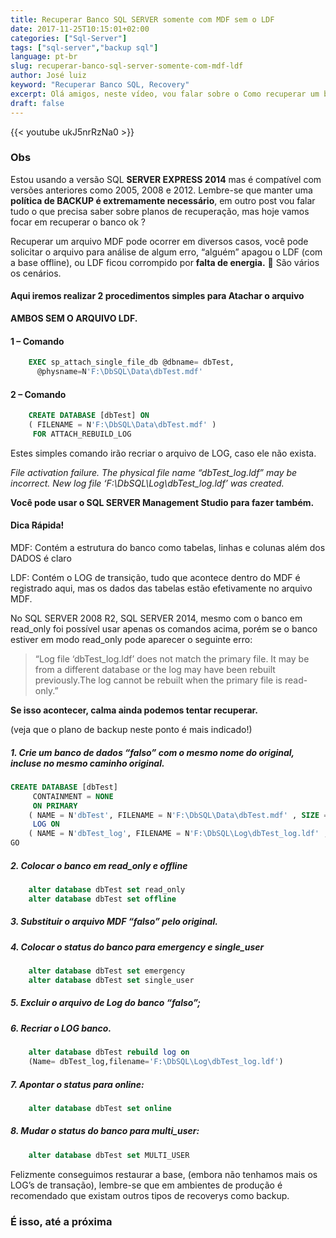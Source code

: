 ```yaml
---
title: Recuperar Banco SQL SERVER somente com MDF sem o LDF
date: 2017-11-25T10:15:01+02:00
categories: ["Sql-Server"]
tags: ["sql-server","backup sql"]
language: pt-br
slug: recuperar-banco-sql-server-somente-com-mdf-ldf
author: José luiz
keyword: "Recuperar Banco SQL, Recovery"
excerpt: Olá amigos, neste vídeo, vou falar sobre o Como recuperar um banco de Dados SQL SERVER somente com o arquivo MDF sem o LDF, além de mostrar tudo em vídeo para um melhor entendimento.
draft: false
---
```


 {{< youtube ukJ5nrRzNa0 >}}

### Obs
Estou usando a versão SQL **SERVER EXPRESS 2014** mas é compatível com versões anteriores como 2005, 2008 e 2012. Lembre-se que manter uma **política de BACKUP é extremamente necessário**, em outro post vou falar tudo o que precisa saber sobre planos de recuperação, mas hoje vamos focar em recuperar o banco ok ?

Recuperar um arquivo MDF pode ocorrer em diversos casos, você pode solicitar o arquivo para análise de algum erro, “alguém” apagou o LDF (com a base offline), ou LDF ficou corrompido por **falta de energia.** 🙁  São vários os cenários.

#### Aqui iremos realizar 2 procedimentos simples para Atachar o arquivo

**AMBOS SEM O ARQUIVO LDF.**

#### 1 – Comando

```sql
    EXEC sp_attach_single_file_db @dbname= dbTest,
      @physname=N'F:\DbSQL\Data\dbTest.mdf'
```


#### 2 – Comando

```sql
    CREATE DATABASE [dbTest] ON 
    ( FILENAME = N'F:\DbSQL\Data\dbTest.mdf' )
     FOR ATTACH_REBUILD_LOG
```


Estes simples comando irão recriar o arquivo de LOG, caso ele não exista.

*File activation failure. The physical file name “dbTest_log.ldf” may be incorrect.
New log file ‘F:\DbSQL\Log\dbTest_log.ldf’ was created.*

**Você pode usar o SQL SERVER Management Studio para fazer também.**

#### Dica Rápida!

MDF: Contém a estrutura do banco como tabelas, linhas e colunas além dos DADOS é claro

LDF: Contém o LOG de transição, tudo que acontece dentro do MDF é registrado aqui, mas os dados das tabelas estão efetivamente no arquivo MDF.

No SQL SERVER 2008 R2, SQL SERVER 2014, mesmo com o banco em read_only foi possível usar apenas os comandos acima, porém se o banco estiver em modo read_only pode aparecer o seguinte erro:

>“Log file ‘dbTest_log.ldf’ does not match the primary file.  It may be from a different database or the log may have been rebuilt previously.The log cannot be rebuilt when the primary file is read-only.” 

**Se isso acontecer, calma ainda podemos tentar recuperar.**

(veja que o plano de backup neste ponto é mais indicado!)

##### 1. Crie um banco de dados “falso” com o mesmo nome do original, incluse no mesmo caminho original.

```sql
CREATE DATABASE [dbTest]
     CONTAINMENT = NONE
     ON PRIMARY 
    ( NAME = N'dbTest', FILENAME = N'F:\DbSQL\Data\dbTest.mdf' , SIZE = 3072KB , FILEGROWTH = 1024KB )
     LOG ON 
    ( NAME = N'dbTest_log', FILENAME = N'F:\DbSQL\Log\dbTest_log.ldf' , SIZE = 1024KB , FILEGROWTH = 10%)
GO
```

##### 2. Colocar o banco em read_only e offline

```sql
    alter database dbTest set read_only
    alter database dbTest set offline
```

##### 3. Substituir o arquivo MDF “falso” pelo original.

##### 4. Colocar o status do banco para emergency e single_user

```sql
    alter database dbTest set emergency
    alter database dbTest set single_user
```

##### 5. Excluir o arquivo de Log do banco “falso”;

##### 6. Recriar o LOG banco.

```sql
    alter database dbTest rebuild log on
    (Name= dbTest_log,filename='F:\DbSQL\Log\dbTest_log.ldf')
``` 

##### 7. Apontar o status para online:

```sql
    alter database dbTest set online
```

##### 8. Mudar o status do banco para multi_user:

```sql
    alter database dbTest set MULTI_USER
```    

 

Felizmente conseguimos restaurar a base, (embora não tenhamos mais os LOG’s de transação), lembre-se que em ambientes de produção é recomendado que existam outros tipos de recoverys como backup.

### É isso, até a próxima